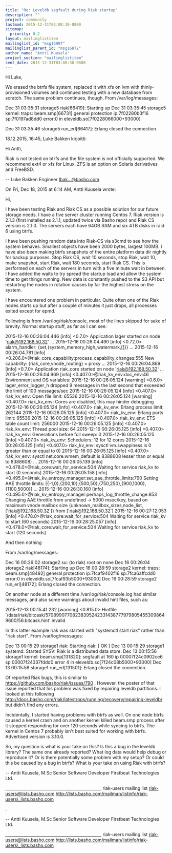 ```yaml
---
title: "Re: Leveldb segfault during Riak startup"
description: ""
project: community
lastmod: 2015-12-31T03:08:30-0800
sitemap:
  priority: 0.2
layout: mailinglistitem
mailinglist_id: "msg16907"
mailinglist_parent_id: "msg16872"
author_name: "Antti Kuusela"
project_section: "mailinglistitem"
sent_date: 2015-12-31T03:08:30-0800
---
```




Hi Luke,

We erased the btrfs file system, replaced it with xfs on lvm with 
thinly-provisioned volumes and continued testing with a new database 
from scratch. The same problem continues, though. From /var/log/messages:


Dec 31 03:35:31 storage5 riak[66419]: Starting up
Dec 31 03:35:45 storage5 kernel: traps: beam.smp[66731] general 
protection ip:7f02280b3f16 sp:7f0197ad8dd0 error:0 in 
eleveldb.so[7f0228066000+93000]

Dec 31 03:35:46 storage5 run\_erl[66417]: Erlang closed the connection.



18.12.2015, 16:45, Luke Bakken kirjoitti:

Hi Antti,

Riak is not tested on btrfs and the file system is not officially
supported. We recommend ext4 or xfs for Linux. ZFS is an option on
Solaris derivatives and FreeBSD.

--
Luke Bakken
Engineer
lbak...@basho.com


On Fri, Dec 18, 2015 at 6:14 AM, Antti Kuusela
 wrote:

Hi,

I have been testing Riak and Riak CS as a possible solution for our future
storage needs. I have a five server cluster running Centos 7. Riak version
is 2.1.3 (first installed as 2.1.1, updated twice via Basho repo) and Riak
CS version is 2.1.0. The servers each have 64GB RAM and six 4TB disks in
raid 6 using btrfs.

I have been pushing random data into Riak-CS via s3cmd to see how the system
behaves. Smallest objects have been 2000 bytes, largest 100MB. I have also
been making btrfs snapshots of the entire platform data dir nightly for
backup purposes. Stop Riak CS, wait 10 seconds, stop Riak, wait 10, make
snapshot, start Riak, wait 180 seconds, start Riak CS. This is performed on
each of the servers in turn with a five minute wait in between. I have added
the waits to try spread the startup load and allow the system time to get
things running. New data is constantly pushed to the S3 API but restarting
the nodes in rotation causes by far the highest stress on the system.

I have encountered one problem in particular. Quite often one of the Riak
nodes starts up but after a couple of minutes it just drops, all processes
exited except for epmd.

Following is from /var/log/riak/console, most of the lines skipped for sake
of brevity. Normal startup stuff, as far as I can see:

2015-12-16 00:26:04.446 [info] <0.7.0> Application lager started on node
'riak@192.168.50.32'
...
2015-12-16 00:26:04.490 [info] <0.72.0> alarm\_handler:
{set,{system\_memory\_high\_watermark,[]}}
...
2015-12-16 00:26:04.781 [info]
<0.206.0>@riak\_core\_capability:process\_capability\_changes:555 New
capability: {riak\_core,vnode\_routing} = proxy
...
2015-12-16 00:26:04.869 [info] <0.7.0> Application riak\_core started on node
'riak@192.168.50.32'
...
2015-12-16 00:26:04.969 [info] <0.407.0>@riak\_kv\_env:doc\_env:46 Environment
and OS variables:
2015-12-16 00:26:05.124 [warning] <0.6.0> lager\_error\_logger\_h dropped 9
messages in the last second that exceeded the limit of 100 messages/sec
2015-12-16 00:26:05.124 [info] <0.407.0> riak\_kv\_env: Open file limit: 65536
2015-12-16 00:26:05.124 [warning] <0.407.0> riak\_kv\_env: Cores are disabled,
this may hinder debugging
2015-12-16 00:26:05.124 [info] <0.407.0> riak\_kv\_env: Erlang process limit:
262144
2015-12-16 00:26:05.125 [info] <0.407.0> riak\_kv\_env: Erlang ports limit:
65536
2015-12-16 00:26:05.125 [info] <0.407.0> riak\_kv\_env: ETS table count limit:
256000
2015-12-16 00:26:05.125 [info] <0.407.0> riak\_kv\_env: Thread pool size: 64
2015-12-16 00:26:05.125 [info] <0.407.0> riak\_kv\_env: Generations before
full sweep: 0
2015-12-16 00:26:05.125 [info] <0.407.0> riak\_kv\_env: Schedulers: 12 for 12
cores
2015-12-16 00:26:05.125 [info] <0.407.0> riak\_kv\_env: sysctl vm.swappiness
is 0 greater than or equal to 0)
2015-12-16 00:26:05.125 [info] <0.407.0> riak\_kv\_env: sysctl
net.core.wmem\_default is 8388608 lesser than or equal to 8388608)
...
2015-12-16 00:26:05.139 [info] <0.478.0>@riak\_core:wait\_for\_service:504
Waiting for service riak\_kv to start (0 seconds)
2015-12-16 00:26:05.158 [info]
<0.495.0>@riak\_kv\_entropy\_manager:set\_aae\_throttle\_limits:790 Setting AAE
throttle limits: [{-1,0},{200,10},{500,50},{750,250},{900,1000},{1100,5000}]
...
2015-12-16 00:26:30.160 [info]
<0.495.0>@riak\_kv\_entropy\_manager:perhaps\_log\_throttle\_change:853 Changing
AAE throttle from undefined -> 5000 msec/key, based on maximum vnode mailbox
size {unknown\_mailbox\_sizes,node\_list,['riak@192.168.50.32']} from
['riak@192.168.50.32']
2015-12-16 00:27:12.053 [info] <0.478.0>@riak\_core:wait\_for\_service:504
Waiting for service riak\_kv to start (60 seconds)
2015-12-16 00:28:25.057 [info] <0.478.0>@riak\_core:wait\_for\_service:504
Waiting for service riak\_kv to start (120 seconds)

And then nothing

 From /var/log/messages:

Dec 16 00:26:02 storage2 su: (to riak) root on none
Dec 16 00:26:04 storage2 riak[48174]: Starting up
Dec 16 00:28:59 storage2 kernel: traps: beam.smp[48492] general protection
ip:7fcaf9402f16 sp:7fca6affcdd0 error:0 in eleveldb.so[7fcaf93b5000+93000]
Dec 16 00:28:59 storage2 run\_erl[48172]: Erlang closed the connection.

On another node at a different time /var/log/riak/console.log had similar
messages, and also some warnings about invalid hint files, such as:

2015-12-13 00:15:41.232 [warning] <0.815.0> Hintfile
'/data/riak/bitcask/570899077082383952423314387779798054553098649600/56.bitcask.hint'
invalid

In this latter example riak was started with "systemctl start riak" rather
than "riak start". From /var/log/messages:

Dec 13 00:15:29 storage1 riak: Starting riak: [ OK ]
Dec 13 00:15:29 storage1 systemd: Started SYSV: Riak is a distributed data
store.
Dec 13 00:15:56 storage1 kernel: beam.smp[131820]: segfault at 160 ip
00007f24c0902ce6 sp 00007f24337fddd0 error 4 in
eleveldb.so[7f24c08b5000+93000]
Dec 13 00:15:56 storage1 run\_erl[131501]: Erlang closed the connection.

Of reported Riak bugs, this is similar to
https://github.com/basho/riak/issues/790 . However, the poster of that issue
reported that his problem was fixed by repairing leveldb partitions. I
looked at this following
http://docs.basho.com/riak/latest/ops/running/recovery/repairing-leveldb/
but didn't find any errors.

Incidentally, I started having problems with btrfs as well. On one node
btrfs caused a kernel crash and on another kernel killed beam.smp process
after it stopped responding for over 120 seconds while syncing to btrfs. The
kernel in Centos 7 probably isn't best suited for working with btrfs.
Advertised version is 3.10.0.

So, my question is what is your take on this? Is this a bug in the leveldb
library? The same one already reported? What log data would help debug or
reproduce it? Or is there potentially some problem with my setup? Or could
this be caused by a bug in btrfs? What is your take on using Riak with
btrfs?

--
Antti Kuusela, M.Sc
Senior Software Developer
Firstbeat Technologies Ltd.


\_\_\_\_\_\_\_\_\_\_\_\_\_\_\_\_\_\_\_\_\_\_\_\_\_\_\_\_\_\_\_\_\_\_\_\_\_\_\_\_\_\_\_\_\_\_\_
riak-users mailing list
riak-users@lists.basho.com
http://lists.basho.com/mailman/listinfo/riak-users\_lists.basho.com

.




--
Antti Kuusela, M.Sc
Senior Software Developer
Firstbeat Technologies Ltd.


\_\_\_\_\_\_\_\_\_\_\_\_\_\_\_\_\_\_\_\_\_\_\_\_\_\_\_\_\_\_\_\_\_\_\_\_\_\_\_\_\_\_\_\_\_\_\_
riak-users mailing list
riak-users@lists.basho.com
http://lists.basho.com/mailman/listinfo/riak-users\_lists.basho.com

